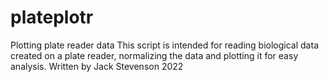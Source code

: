 # plateplotr
Plotting plate reader data
This script is intended for reading biological data created on a plate reader,
normalizing the data and plotting it for easy analysis.
Written by Jack Stevenson 2022